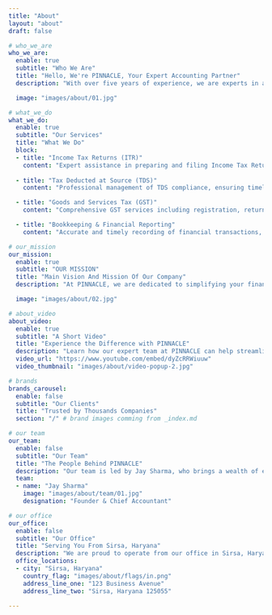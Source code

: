 ```yaml
---
title: "About"
layout: "about"
draft: false

# who_we_are
who_we_are:
  enable: true
  subtitle: "Who We Are"
  title: "Hello, We're PINNACLE, Your Expert Accounting Partner"
  description: "With over five years of experience, we are experts in accounting services, including Income Tax Returns (ITR), Tax Deducted at Source (TDS), Goods and Services Tax (GST), and comprehensive bookkeeping. Our extensive expertise ensures accurate, efficient, and compliant financial management tailored to meet your specific needs."

  image: "images/about/01.jpg"

# what_we_do
what_we_do:
  enable: true
  subtitle: "Our Services"
  title: "What We Do"
  block:
  - title: "Income Tax Returns (ITR)"
    content: "Expert assistance in preparing and filing Income Tax Returns, ensuring accuracy and compliance with tax laws."
    
  - title: "Tax Deducted at Source (TDS)"
    content: "Professional management of TDS compliance, ensuring timely deductions and filings for businesses and individuals."

  - title: "Goods and Services Tax (GST)"
    content: "Comprehensive GST services including registration, returns filing, and compliance management."

  - title: "Bookkeeping & Financial Reporting"
    content: "Accurate and timely recording of financial transactions, keeping your records compliant and up to date."

# our_mission
our_mission:
  enable: true
  subtitle: "OUR MISSION"
  title: "Main Vision And Mission Of Our Company"
  description: "At PINNACLE, we are dedicated to simplifying your financial processes and ensuring compliance at every step. Our mission is to empower businesses with reliable, customized accounting solutions that meet both their day-to-day and long-term needs."

  image: "images/about/02.jpg"

# about_video
about_video:
  enable: true
  subtitle: "A Short Video"
  title: "Experience the Difference with PINNACLE"
  description: "Learn how our expert team at PINNACLE can help streamline your financial operations and keep your business compliant."
  video_url: "https://www.youtube.com/embed/dyZcRRWiuuw"
  video_thumbnail: "images/about/video-popup-2.jpg"

# brands
brands_carousel:
  enable: false
  subtitle: "Our Clients"
  title: "Trusted by Thousands Companies"
  section: "/" # brand images comming from _index.md

# our team
our_team:
  enable: false
  subtitle: "Our Team"
  title: "The People Behind PINNACLE"
  description: "Our team is led by Jay Sharma, who brings a wealth of experience in accounting and finance to help businesses navigate their financial challenges with confidence."
  team:
  - name: "Jay Sharma"
    image: "images/about/team/01.jpg"
    designation: "Founder & Chief Accountant"

# our office
our_office:
  enable: false
  subtitle: "Our Office"
  title: "Serving You From Sirsa, Haryana"
  description: "We are proud to operate from our office in Sirsa, Haryana, providing top-tier accounting services to clients locally and remotely."
  office_locations:
  - city: "Sirsa, Haryana"
    country_flag: "images/about/flags/in.png"
    address_line_one: "123 Business Avenue"
    address_line_two: "Sirsa, Haryana 125055"

---
```

